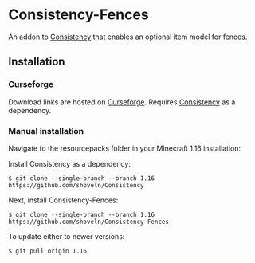 # Consistency-Fences
An addon to [Consistency](https://github.com/shoveln/Consistency) that enables an optional item model for fences.

## Installation
### Curseforge
Download links are hosted on [Curseforge](https://www.curseforge.com/minecraft/texture-packs/consistency-fences). Requires [Consistency](https://github.com/shoveln/Consistency) as a dependency.
### Manual installation
Navigate to the resourcepacks folder in your Minecraft 1.16 installation:

Install Consistency as a dependency:

```
$ git clone --single-branch --branch 1.16 https://github.com/shoveln/Consistency
```

Next, install Consistency-Fences:

```
$ git clone --single-branch --branch 1.16 https://github.com/shoveln/Consistency-Fences
```

To update either to newer versions:

```
$ git pull origin 1.16
```

